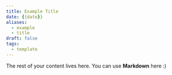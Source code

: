 ```yaml
---
title: Example Title
date: {{date}}
aliases: 
  - example
  - title
draft: false
tags:
  - template
---
```

 
The rest of your content lives here. You can use **Markdown** here :)